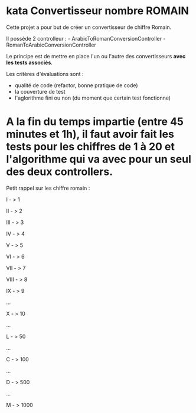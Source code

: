 # kata Convertisseur nombre ROMAIN

Cette projet a pour but de créer un convertisseur de chiffre Romain.

Il possède 2 controlleur : 
	- ArabicToRomanConversionController
	- RomanToArabicConversionController
	
Le principe est de mettre en place l'un ou l'autre des convertisseurs **avec les tests associés**.

Les critères d'évaluations sont :
- qualité de code (refactor, bonne pratique de code)
- la couverture de test
- l'aglorithme fini ou non (du moment que certain test fonctionne)

# A la fin du temps impartie (entre 45 minutes et 1h), il faut avoir fait les tests pour les chiffres de 1 à 20 et l'algorithme qui va avec pour un seul des deux controllers.

Petit rappel sur les chiffre romain :

I 			- > 1

II 			- > 2

III			- > 3

IV 			- > 4

V			- > 5

VI 			- > 6

VII			- > 7

VIII		- > 8

IX			- > 9

...

X			- > 10

...

L			- > 50

...

C			- > 100

...

D			- > 500

...

M			- > 1000

